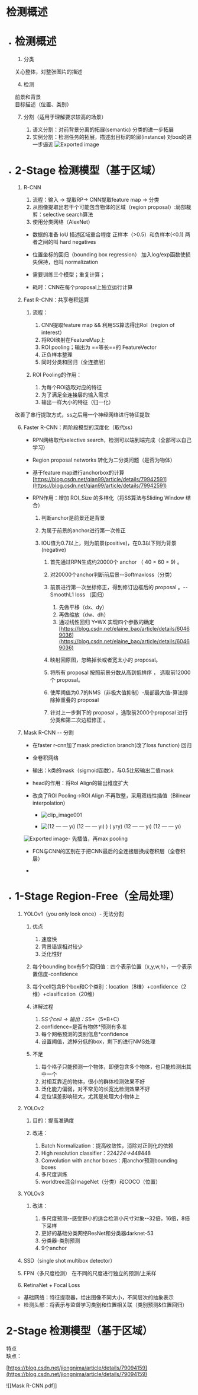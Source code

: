 # 检测概述

- # 检测概述
    
    1. 分类
    
    关心整体，对整张图片的描述
    
      
    4. 检测
    
    前景和背景  
    目标描述（位置、类别）
    
      
    7. 分割（适用于理解要求较高的场景）
        
        1. 语义分割：对前背景分离的拓展(semantic) 分类的进一步拓展
        2. 实例分割：检测任务的拓展，描述出目标的轮廓(instance) 对box的进一步逼近
![Exported image](Exported%20image%2020240403195652-0.png)  
- # 2-Stage 检测模型（基于区域）
    
    1. R-CNN
        
        1. 流程：输入 -> 提取RP-> CNN提取feature map -> 分类
        2. 从图像提取出若干个可能包含物体的区域（region proposal）:局部裁剪：selective search算法
        3. 使用分类网络（AlexNet）
        
        - 数据的准备 IoU 描述区域重合程度 正样本（>0.5）和负样本(<0.1) 两者之间的叫 hard negatives
        - 位置坐标的回归（bounding box regression） 加入log/exp函数使损失保持，也叫 normalization
        
        - 需要训练三个模型；重复计算；
        - 耗时：CNN在每个proposal上独立运行计算
      
    3. Fast R-CNN：共享卷积运算
        
        1. 流程：
            
            1. CNN提取feature map && 利用SS算法得出Rol（region of interest）
            2. 将ROI映射在FeatureMap上
            3. ROI pooling；输出为 ==等长==的 FeatureVector
            4. 正负样本整理
            5. 同时分类和回归（全连接层）
        2. ROI Pooling的作用：
            
            1. 为每个ROI选取对应的特征
            2. 为了满足全连接层的输入需求
            3. 输出一样大小的特征（归一化）
    
    改善了串行提取方式，ss之后用一个神经网络进行特征提取
    
      
    6. Faster R-CNN：两阶段模型的深度化（取代ss）
        
        - RPN网络取代selective search，检测可以端到端完成（全部可以自己学习）
        - Region proposal networks 转化为二分类问题（是否为物体）
        - 基于feature map进行anchorbox的计算 [https://blog.csdn.net/qian99/article/details/79942591](https://blog.csdn.net/qian99/article/details/79942591)
        - RPN作用：增加 ROI_Size 的多样化（将SS算法与Sliding Window 结合）
            
            1. 判断anchor是前景还是背景
            2. 为属于前景的anchor进行第一次修正
            3. IOU值为0.7以上，则为前景(positive)，在0.3以下则为背景(negative)
                
                1. 首先通过RPN生成约20000个 anchor （ 40 × 60 × 9) 。
                2. 对20000个anchor判断前后景--Softmaxloss（分类）
                3. 前景进行第一次坐标修正，得到修订边框后的 proposal 。--SmoothL1 loss （回归）
                    
                    1. 先做平移（dx、dy）
                    2. 再做缩放（dw、dh）
                    3. 通过线性回归 Y=WX 实现四个参数的确定 [https://blog.csdn.net/elaine_bao/article/details/60469036](https://blog.csdn.net/elaine_bao/article/details/60469036)
                4. 映射回原图，忽略掉长或者宽太小的 proposal。
                5. 将所有 proposal 按照前景分数从高到低排序 ， 选取前12000个 proposal。
                6. 使厍阈值为0.7的NMS（非极大值抑制）-局部最大值-算法排除掉重叠的 proposal
                7. 针对上一步剩下的 proposal ，选取前2000个proposal 进行分类和第二次边框修正 。
    7. Mask R-CNN -- 分割
        
        - 在faster r-cnn加了mask prediction branch(改了loss function) 回归
        - 全卷积网络
        - 输出：k类的mask（sigmoid函数），与0.5比较输出二值mask
        - head的作用：将RoI Align的输出维度扩大
        - 改良了ROI Pooling->ROI Align 不再取整，采用双线性插值（Bilinear interpolation）
            
            - ![clip_image001](Exported%20image%2020240403195652-1.png)
            
            - ![(12 — — yı) (12 — — yı) ) ( yry) (12 — — yı) (12 — — yı) ](Exported%20image%2020240403195652-2.png)
          
        ![Exported image](Exported%20image%2020240403195652-3.jpeg)- 先插值，再max pooling
        - FCN与CNN的区别在于把CNN最后的全连接层换成卷积层（全卷积层）
        
        -   
            
- # 1-Stage Region-Free（全局处理）
    
    1. YOLOv1（you only look once）- 无法分割
        
        1. 优点
            
            1. 速度快
            2. 背景错误相对较少
            3. 泛化性好
        2. 每个bounding box有5个回归值：四个表示位置（x,y,w,h），一个表示置信度-confidence
        3. 每个cell包含B个box和C个类别：location（8维）+confidence（2维）+clasification（20维）
        4. 详解过程
            
            1. S*S个cell -> 输出：S*S*（5*B+C）
            2. confidence=是否有物体*预测有多准
            3. 每个网格预测的类别信息*confidence
            4. 设置阈值，滤掉分低的box，剩下的进行NMS处理
        5. 不足
            
            1. 每个格子只能预测一个物体，即便包含多个物体，也只能检测出其中一个
            2. 对相互靠近的物体，很小的群体检测效果不好
            3. 泛化能力偏弱，对不常见的长宽比检测效果不好
            4. 定位误差影响较大，尤其是处理大小物体上
    2. YOLOv2
        
        1. 目的：提高准确度
        2. 改进：
            
            1. Batch Normalization：提高收敛性，消除对正则化的依赖
            2. High resolution classifier：224*224->448*448
            3. Convolution with anchor boxes：用anchor预测bounding boxes
            4. 多尺度训练
            5. worldtree混合ImageNet（分类）和COCO（位置）
    3. YOLOv3
        
        1. 改进：
            
            1. 多尺度预测--感受野小的适合检测小尺寸对象--32倍，16倍，8倍下采样
            2. 更好的基础分类网络ResNet和分类器darknet-53
            3. 分类器-类别预测
            4. 9个anchor
          
        
    4. SSD（single shot multibox detector）
    5. FPN（多尺度检测） 在不同的尺度进行独立的预测/上采样
    6. RetinaNet + Focal Loss
    
    - 基础网络：特征提取器，给出图像不同大小，不同层次的抽象表示
    - 检测头部：将表示与监督学习类别和位置相关联（类别预测&位置回归）
    
# 2-Stage 检测模型（基于区域）

特点  
缺点：
      

[https://blog.csdn.net/jiongnima/article/details/79094159](https://blog.csdn.net/jiongnima/article/details/79094159)
 
![[Mask R-CNN.pdf]]
